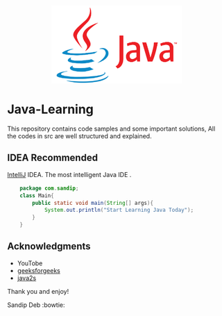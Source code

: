 <p align="center">
  <img width="300" height="180" src="src/com/images/Java_logo_icon.png">
</p>

# Java-Learning
This repository contains code samples and some important solutions, 
All the codes in src are well structured and explained.

## IDEA Recommended
[IntelliJ](https://www.jetbrains.com/idea/download/) IDEA. The most intelligent Java IDE .


```java
    package com.sandip;
    class Main{
        public static void main(String[] args){
            System.out.println("Start Learning Java Today");
        }
    }
```

## Acknowledgments

* YouTobe
* [geeksforgeeks](https://www.geeksforgeeks.org/) 
* [java2s](http://www.java2s.com/)

Thank you and enjoy!

Sandip Deb :bowtie:
